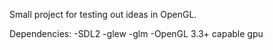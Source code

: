 Small project for testing out ideas in OpenGL.

Dependencies: 
	-SDL2
	-glew
	-glm
	-OpenGL 3.3+ capable gpu
